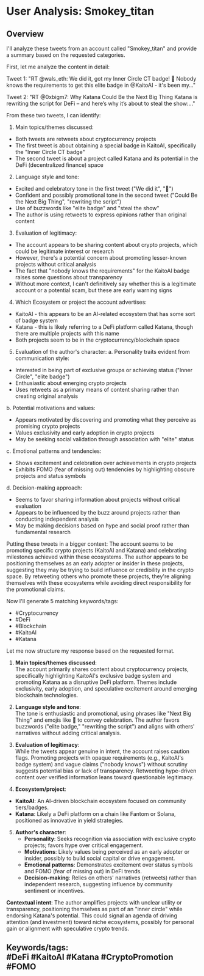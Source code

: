 # User Analysis: Smokey_titan

## Overview

<think>
I'll analyze these tweets from an account called "Smokey_titan" and provide a summary based on the requested categories.

First, let me analyze the content in detail:

Tweet 1:
"RT @wals_eth: We did it, got my Inner Circle CT badge! 🥳
Nobody knows the requirements to get this elite badge in @KaitoAI - it's been my…"

Tweet 2:
"RT @0xbigm7: Why Katana Could Be the Next Big Thing
Katana is rewriting the script for DeFi – and here’s why it’s about to steal the show:…"

From these two tweets, I can identify:

1. Main topics/themes discussed:
- Both tweets are retweets about cryptocurrency projects
- The first tweet is about obtaining a special badge in KaitoAI, specifically the "Inner Circle CT badge"
- The second tweet is about a project called Katana and its potential in the DeFi (decentralized finance) space

2. Language style and tone:
- Excited and celebratory tone in the first tweet ("We did it", "🥳")
- Confident and possibly promotional tone in the second tweet ("Could Be the Next Big Thing", "rewriting the script")
- Use of buzzwords like "elite badge" and "steal the show"
- The author is using retweets to express opinions rather than original content

3. Evaluation of legitimacy:
- The account appears to be sharing content about crypto projects, which could be legitimate interest or research
- However, there's a potential concern about promoting lesser-known projects without critical analysis
- The fact that "nobody knows the requirements" for the KaitoAI badge raises some questions about transparency
- Without more context, I can't definitively say whether this is a legitimate account or a potential scam, but these are early warning signs

4. Which Ecosystem or project the account advertises:
- KaitoAI - this appears to be an AI-related ecosystem that has some sort of badge system
- Katana - this is likely referring to a DeFi platform called Katana, though there are multiple projects with this name
- Both projects seem to be in the cryptocurrency/blockchain space

5. Evaluation of the author's character:
a. Personality traits evident from communication style:
- Interested in being part of exclusive groups or achieving status ("Inner Circle", "elite badge")
- Enthusiastic about emerging crypto projects
- Uses retweets as a primary means of content sharing rather than creating original analysis

b. Potential motivations and values:
- Appears motivated by discovering and promoting what they perceive as promising crypto projects
- Values exclusivity and early adoption in crypto projects
- May be seeking social validation through association with "elite" status

c. Emotional patterns and tendencies:
- Shows excitement and celebration over achievements in crypto projects
- Exhibits FOMO (fear of missing out) tendencies by highlighting obscure projects and status symbols

d. Decision-making approach:
- Seems to favor sharing information about projects without critical evaluation
- Appears to be influenced by the buzz around projects rather than conducting independent analysis
- May be making decisions based on hype and social proof rather than fundamental research

Putting these tweets in a bigger context: The account seems to be promoting specific crypto projects (KaitoAI and Katana) and celebrating milestones achieved within these ecosystems. The author appears to be positioning themselves as an early adopter or insider in these projects, suggesting they may be trying to build influence or credibility in the crypto space. By retweeting others who promote these projects, they're aligning themselves with these ecosystems while avoiding direct responsibility for the promotional claims.

Now I'll generate 5 matching keywords/tags:
- #Cryptocurrency
- #DeFi
- #Blockchain
- #KaitoAI
- #Katana

Let me now structure my response based on the requested format.
</think>

1. **Main topics/themes discussed**:  
The account primarily shares content about cryptocurrency projects, specifically highlighting KaitoAI's exclusive badge system and promoting Katana as a disruptive DeFi platform. Themes include exclusivity, early adoption, and speculative excitement around emerging blockchain technologies.

2. **Language style and tone**:  
The tone is enthusiastic and promotional, using phrases like "Next Big Thing" and emojis like 🥳 to convey celebration. The author favors buzzwords ("elite badge," "rewriting the script") and aligns with others' narratives without adding critical analysis.

3. **Evaluation of legitimacy**:  
While the tweets appear genuine in intent, the account raises caution flags. Promoting projects with opaque requirements (e.g., KaitoAI's badge system) and vague claims ("nobody knows") without scrutiny suggests potential bias or lack of transparency. Retweeting hype-driven content over verified information leans toward questionable legitimacy.

4. **Ecosystem/project**:  
- **KaitoAI**: An AI-driven blockchain ecosystem focused on community tiers/badges.  
- **Katana**: Likely a DeFi platform on a chain like Fantom or Solana, positioned as innovative in yield strategies.  

5. **Author's character**:  
   - **Personality**: Seeks recognition via association with exclusive crypto projects; favors hype over critical engagement.  
   - **Motivations**: Likely values being perceived as an early adopter or insider, possibly to build social capital or drive engagement.  
   - **Emotional patterns**: Demonstrates excitement over status symbols and FOMO (fear of missing out) in DeFi trends.  
   - **Decision-making**: Relies on others' narratives (retweets) rather than independent research, suggesting influence by community sentiment or incentives.  

**Contextual intent**: The author amplifies projects with unclear utility or transparency, positioning themselves as part of an "inner circle" while endorsing Katana's potential. This could signal an agenda of driving attention (and investment) toward niche ecosystems, possibly for personal gain or alignment with speculative crypto trends.

**Keywords/tags**:  
#DeFi #KaitoAI #Katana #CryptoPromotion #FOMO
---
